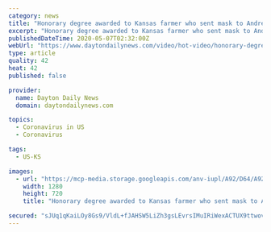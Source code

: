 ```yaml
---
category: news
title: "Honorary degree awarded to Kansas farmer who sent mask to Andrew Cuomo amid coronavirus pandemic"
excerpt: "Honorary degree awarded to Kansas farmer who sent mask to Andrew Cuomo amid coronavirus pandemic"
publishedDateTime: 2020-05-07T02:32:00Z
webUrl: "https://www.daytondailynews.com/video/hot-video/honorary-degree-awarded-kansas-farmer-who-sent-mask-andrew-cuomo-amid-coronavirus-pandemic/jJF73ItkY0sEBoncceQA0M/"
type: article
quality: 42
heat: 42
published: false

provider:
  name: Dayton Daily News
  domain: daytondailynews.com

topics:
  - Coronavirus in US
  - Coronavirus

tags:
  - US-KS

images:
  - url: "https://mcp-media.storage.googleapis.com/anv-iupl/A92/D64/A92D641F931A4C0FA07CDF4E7F971ADA.jpg?GoogleAccessId=onemcpadmin@anvato-mcp-apps.iam.gserviceaccount.com&Expires=1683379631&Signature=IzZ%2Ffnsg0pATqXU4fn3PWLM1vhHR0iEQzdGwpeIFzjNJgi%2FqzXOy2DvnSKF4XMtJ22dTbtTdD77g1LXZJmijSGe2JywXzlkH7kvRQx6OaigLNgyr%2Bn19H6ye3tV4AgcUTHpa%2BocU1JiJom0wVZV6nxJb0kBXVryGIOXDtrrzm5NAl7BMg7TLH9IY2r%2FX7yNtOch0f05CbB0dIyDGGNAXBNrmr%2B%2FX59AO%2BBjfxRbvfzC99Bx78dUmKllQnjNOB7zz9zXdh%2BdnYBxSxYYTtQwRHqO8CYSWjcMp4BDj6Einydic1kSCMRCCI2B97%2FKTlmeuTBZha%2BZERlBSU9SHNG8I%2Bg%3D%3D"
    width: 1280
    height: 720
    title: "Honorary degree awarded to Kansas farmer who sent mask to Andrew Cuomo amid coronavirus pandemic"

secured: "sJUq1qKaiLOy8Gs9/VldL+fJAHSW5LiZh3gsLEvrsIMuIRiWexACTUX9ttwovaD4gs7V3jZrIk0t5Hk4LKSI/nVbCjnBr1kifrbAhPF3NB5YKuLXqJOWep7bd9NOzEZLgmT0qEubE3AfqBWaHOm6aNpT7Z1ES1LYdrz5Nb2w1SwaNd3MUfPGof93ibInxPnTyt+zUI9jpuT1Gh7NK0ax/2GdJnmQlWPk+CaG6Fipu6vWTWEw4OqmYnPoNcb91YXj5UWLaY73fiWly1u4ia/hAIzhubiwXrwZEJrENUXgOJpw1CePVJ+s52bko0NbbBfm;7fd0DprL7e0kP+lLowVoJQ=="
---
```


